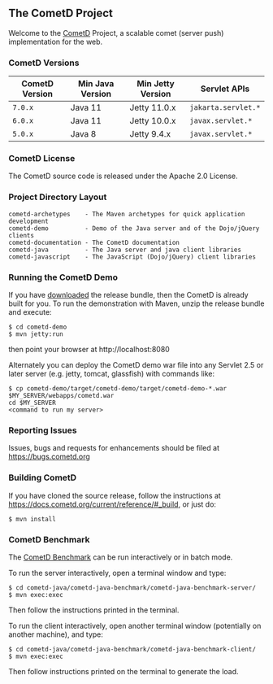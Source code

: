 ## The CometD Project

Welcome to the [CometD](https://cometd.org) Project, a scalable comet (server push) implementation for the web.


### CometD Versions

| CometD Version | Min Java Version | Min Jetty Version | Servlet APIs        |
|----------------|------------------|-------------------|---------------------|
| `7.0.x`        | Java 11          | Jetty 11.0.x      | `jakarta.servlet.*` |
| `6.0.x`        | Java 11          | Jetty 10.0.x      | `javax.servlet.*`   |
| `5.0.x`        | Java 8           | Jetty 9.4.x       | `javax.servlet.*`   |


### CometD License

The CometD source code is released under the Apache 2.0 License.


### Project Directory Layout

    cometd-archetypes    - The Maven archetypes for quick application development
    cometd-demo          - Demo of the Java server and of the Dojo/jQuery clients
    cometd-documentation - The CometD documentation
    cometd-java          - The Java server and java client libraries
    cometd-javascript    - The JavaScript (Dojo/jQuery) client libraries


### Running the CometD Demo

If you have [downloaded](https://download.cometd.org) the release bundle, then the CometD is already built for you.
To run the demonstration with Maven, unzip the release bundle and execute:

    $ cd cometd-demo
    $ mvn jetty:run

then point your browser at http://localhost:8080

Alternately you can deploy the CometD demo war file into
any Servlet 2.5 or later server (e.g. jetty, tomcat, glassfish)
with commands like:

    $ cp cometd-demo/target/cometd-demo/target/cometd-demo-*.war  $MY_SERVER/webapps/cometd.war
    cd $MY_SERVER
    <command to run my server>


### Reporting Issues

Issues, bugs and requests for enhancements should be filed at https://bugs.cometd.org


### Building CometD

If you have cloned the source release, follow the instructions at
https://docs.cometd.org/current/reference/#_build, or just do:

    $ mvn install


### CometD Benchmark

The [CometD Benchmark](https://docs.cometd.org/current/reference/#_benchmarking) can be run interactively or in batch mode.

To run the server interactively, open a terminal window and type:

    $ cd cometd-java/cometd-java-benchmark/cometd-java-benchmark-server/
    $ mvn exec:exec

Then follow the instructions printed in the terminal.

To run the client interactively, open another terminal window (potentially on another machine), and type:

    $ cd cometd-java/cometd-java-benchmark/cometd-java-benchmark-client/
    $ mvn exec:exec

Then follow instructions printed on the terminal to generate the load.
